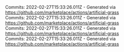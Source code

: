 Commits: 2022-02-27T15:33:26.011Z - Generated via https://github.com/marketplace/actions/artificial-grass
<br>
Commits: 2022-02-27T15:33:26.011Z - Generated via https://github.com/marketplace/actions/artificial-grass
<br>
Commits: 2022-02-27T15:33:26.011Z - Generated via https://github.com/marketplace/actions/artificial-grass
<br>
Commits: 2022-02-27T15:33:26.011Z - Generated via https://github.com/marketplace/actions/artificial-grass
<br>

